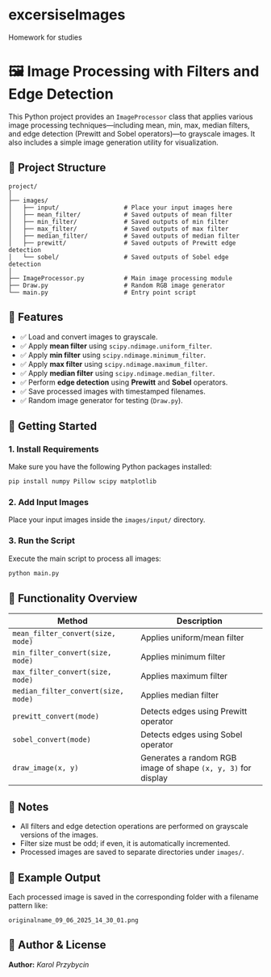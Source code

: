 # excersiseImages
Homework for studies

# 🖼️ Image Processing with Filters and Edge Detection

This Python project provides an `ImageProcessor` class that applies various image processing techniques—including mean, min, max, median filters, and edge detection (Prewitt and Sobel operators)—to grayscale images. It also includes a simple image generation utility for visualization.

## 📁 Project Structure

```
project/
│
├── images/
│   ├── input/                  # Place your input images here
│   ├── mean_filter/            # Saved outputs of mean filter
│   ├── min_filter/             # Saved outputs of min filter
│   ├── max_filter/             # Saved outputs of max filter
│   ├── median_filter/          # Saved outputs of median filter
│   ├── prewitt/                # Saved outputs of Prewitt edge detection
│   └── sobel/                  # Saved outputs of Sobel edge detection
│
├── ImageProcessor.py           # Main image processing module
├── Draw.py                     # Random RGB image generator
└── main.py                     # Entry point script
```

## 🧰 Features

- ✅ Load and convert images to grayscale.
- ✅ Apply **mean filter** using `scipy.ndimage.uniform_filter`.
- ✅ Apply **min filter** using `scipy.ndimage.minimum_filter`.
- ✅ Apply **max filter** using `scipy.ndimage.maximum_filter`.
- ✅ Apply **median filter** using `scipy.ndimage.median_filter`.
- ✅ Perform **edge detection** using **Prewitt** and **Sobel** operators.
- ✅ Save processed images with timestamped filenames.
- ✅ Random image generator for testing (`Draw.py`).

## 🚀 Getting Started

### 1. Install Requirements

Make sure you have the following Python packages installed:

```bash
pip install numpy Pillow scipy matplotlib
```

### 2. Add Input Images

Place your input images inside the `images/input/` directory.

### 3. Run the Script

Execute the main script to process all images:

```bash
python main.py
```

## 🧪 Functionality Overview

| Method                          | Description                                 |
|--------------------------------|---------------------------------------------|
| `mean_filter_convert(size, mode)`   | Applies uniform/mean filter                |
| `min_filter_convert(size, mode)`    | Applies minimum filter                     |
| `max_filter_convert(size, mode)`    | Applies maximum filter                     |
| `median_filter_convert(size, mode)` | Applies median filter                      |
| `prewitt_convert(mode)`             | Detects edges using Prewitt operator       |
| `sobel_convert(mode)`               | Detects edges using Sobel operator         |
| `draw_image(x, y)`                  | Generates a random RGB image of shape `(x, y, 3)` for display |

## 📝 Notes

- All filters and edge detection operations are performed on grayscale versions of the images.
- Filter size must be odd; if even, it is automatically incremented.
- Processed images are saved to separate directories under `images/`.

## 📸 Example Output

Each processed image is saved in the corresponding folder with a filename pattern like:

```
originalname_09_06_2025_14_30_01.png
```

## 📂 Author & License

**Author:** *Karol Przybycin*


